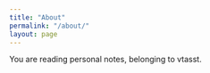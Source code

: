 ```yaml
---
title: "About"
permalink: "/about/"
layout: page
---
```


You are reading personal notes, belonging to vtasst.


